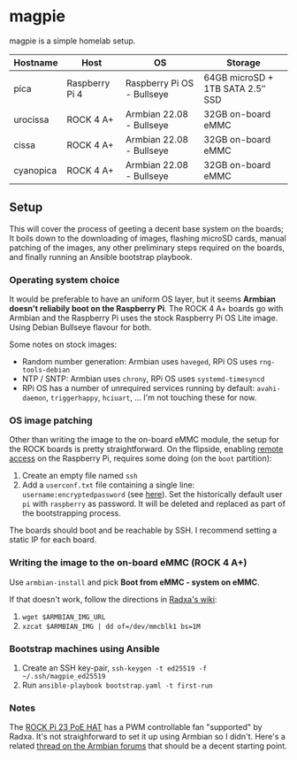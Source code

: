 # magpie

magpie is a simple homelab setup.

| Hostname  | Host           | OS                         | Storage                          |
| --------- | -------------- | -------------------------- | -------------------------------- |
| pica      | Raspberry Pi 4 | Raspberry Pi OS - Bullseye | 64GB microSD + 1TB SATA 2.5″ SSD |
| urocissa  | ROCK 4 A+      | Armbian 22.08 - Bullseye   | 32GB on-board eMMC               |
| cissa     | ROCK 4 A+      | Armbian 22.08 - Bullseye   | 32GB on-board eMMC               |
| cyanopica | ROCK 4 A+      | Armbian 22.08 - Bullseye   | 32GB on-board eMMC               |

## Setup

This will cover the process of geeting a decent base system on the boards;
It boils down to the downloading of images, flashing microSD cards, manual
patching of the images, any other preliminary steps required on the boards,
and finally running an Ansible bootstrap playbook.

### Operating system choice

It would be preferable to have an uniform OS layer, but it seems
**Armbian doesn't reliabily boot on the Raspberry Pi**.
The ROCK 4 A+ boards go with Armbian and the Raspberry Pi uses the stock
Raspberry Pi OS Lite image.
Using Debian Bullseye flavour for both.

Some notes on stock images:

- Random number generation: Armbian uses `haveged`, RPi OS uses `rng-tools-debian`
- NTP / SNTP: Armbian uses `chrony`, RPi OS uses `systemd-timesyncd`
- RPi OS has a number of unrequired services running by default:
  `avahi-daemon`, `triggerhappy`, `hciuart`, ...
  I'm not touching these for now.

### OS image patching

Other than writing the image to the on-board eMMC module, the setup for the
ROCK boards is pretty straightforward.
On the flipside, enabling
[remote access](https://www.raspberrypi.com/documentation/computers/remote-access.html)
on the Raspberry Pi, requires some doing (on the `boot` partition):

1. Create an empty file named `ssh`
2. Add a `userconf.txt` file containing a single line: `username:encryptedpassword`
   (see [here](https://www.raspberrypi.com/documentation/computers/configuration.html#configuring-a-user)).
   Set the historically default user `pi` with `raspberry` as password.
   It will be deleted and replaced as part of the bootstrapping process.

The boards should boot and be reachable by SSH.
I recommend setting a static IP for each board.

### Writing the image to the on-board eMMC (ROCK 4 A+)

Use `armbian-install` and pick **Boot from eMMC - system on eMMC**.

If that doesn't work, follow the directions in
[Radxa's wiki](https://wiki.radxa.com/Rockpi4/install/eMMC):

1. `wget $ARMBIAN_IMG_URL`
2. `xzcat $ARMBIAN_IMG | dd of=/dev/mmcblk1 bs=1M`

### Bootstrap machines using Ansible

1. Create an SSH key-pair, `ssh-keygen -t ed25519 -f ~/.ssh/magpie_ed25519`
2. Run `ansible-playbook bootstrap.yaml -t first-run`

### Notes

The [ROCK Pi 23 PoE HAT](https://wiki.radxa.com/ROCKPI_23W_PoE_HAT)
has a PWM controllable fan "supported" by Radxa.
It's not straighforward to set it up using Armbian so I didn't.
Here's a related
[thread on the Armbian forums](https://forum.armbian.com/topic/20101-open-pwm-on-rockpi4-to-control-fan-on-poe-hat/)
that should be a decent starting point.
